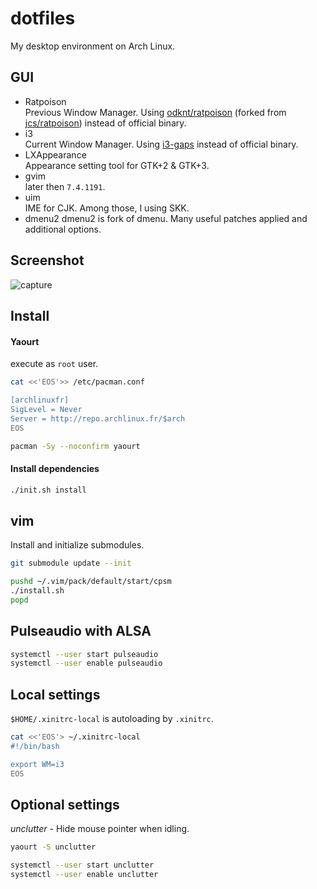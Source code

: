# dotfiles

My desktop environment on Arch Linux.

## GUI

- Ratpoison  
    Previous Window Manager. Using [odknt/ratpoison](https://github.com/odknt/ratpoison) (forked from [jcs/ratpoison](https://github.com/jcs/ratpoison)) instead of official binary.
- i3  
    Current Window Manager. Using [i3-gaps](https://github.com/Airblader/i3) instead of official binary.
- LXAppearance  
    Appearance setting tool for GTK+2 & GTK+3.
- gvim  
    later then `7.4.1191`.
- uim  
    IME for CJK. Among those, I using SKK.
- dmenu2
    dmenu2 is fork of dmenu. Many useful patches applied and additional options.

## Screenshot

![capture](https://www.tkn.tokyo/capture.png)

## Install

#### Yaourt

execute as `root` user.

```sh
cat <<'EOS'>> /etc/pacman.conf

[archlinuxfr]
SigLevel = Never
Server = http://repo.archlinux.fr/$arch
EOS

pacman -Sy --noconfirm yaourt
```

#### Install dependencies

```sh
./init.sh install
```

## vim

Install and initialize submodules.

```sh
git submodule update --init

pushd ~/.vim/pack/default/start/cpsm
./install.sh
popd
```

## Pulseaudio with ALSA

```sh
systemctl --user start pulseaudio
systemctl --user enable pulseaudio
```

## Local settings

`$HOME/.xinitrc-local` is autoloading by `.xinitrc`.

```sh
cat <<'EOS'> ~/.xinitrc-local
#!/bin/bash

export WM=i3
EOS
```

## Optional settings

*unclutter* - Hide mouse pointer when idling.

```sh
yaourt -S unclutter

systemctl --user start unclutter
systemctl --user enable unclutter
```
